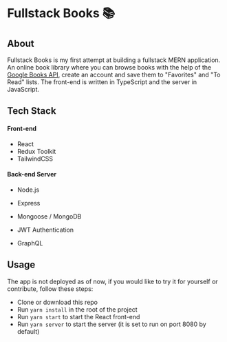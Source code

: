 # Fullstack Books 📚

<!-- ## TODO -->

## About

Fullstack Books is my first attempt at building a fullstack MERN application. An online book library where you can browse books with the help of the [Google Books API](https://developers.google.com/books/), create an account and save them to "Favorites" and "To Read" lists. The front-end is written in TypeScript and the server in JavaScript.

## Tech Stack

#### Front-end

- React
- Redux Toolkit
- TailwindCSS

#### Back-end Server

- Node.js
- Express
- Mongoose / MongoDB
- JWT Authentication

- GraphQL

<!-- ## Key Features -->

## Usage

The app is not deployed as of now, if you would like to try it for yourself or contribute, follow these steps:

- Clone or download this repo
- Run `yarn install` in the root of the project
- Run `yarn start` to start the React front-end
- Run `yarn server` to start the server (it is set to run on port 8080 by default)
